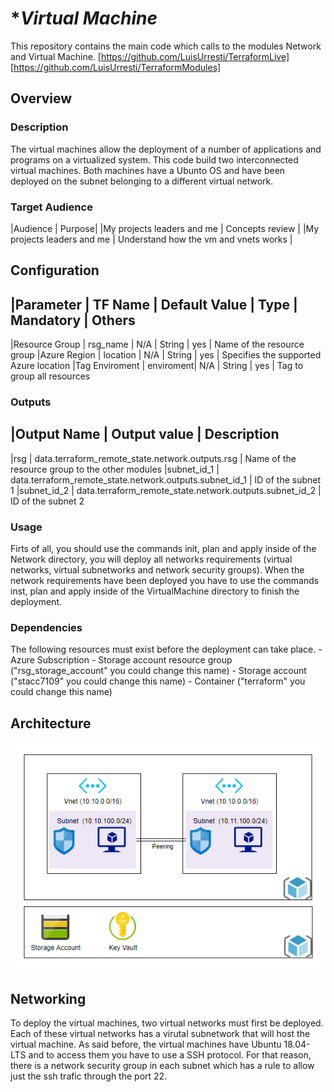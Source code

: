 # **Virtual Machine*
This repository contains the main code which calls to the modules Network and Virtual Machine.
[https://github.com/LuisUrresti/TerraformLive]
[https://github.com/LuisUrresti/TerraformModules]

## Overview

### Description
The virtual machines allow the deployment of a number of applications and programs on a virtualized system.
This code build two interconnected virtual machines. Both machines have a Ubunto OS and have been deployed on the subnet belonging to a different virtual network.

### Target Audience
|Audience | Purpose|
|My projects leaders and me | Concepts review |
|My projects leaders and me | Understand how the vm and vnets works |

## Configuration

|Parameter      | TF Name   | Default Value | Type   | Mandatory | Others
---------------------------------------------------------------------------------------------
|Resource Group | rsg_name  |       N/A     | String | yes       | Name of the resource group
|Azure Region   | location  |       N/A     | String | yes       | Specifies the supported Azure location
|Tag Enviroment | enviroment|       N/A     | String | yes       | Tag to group all resources

### Outputs
|Output Name | Output value                                            | Description
----------------------------------------------------------------------------------------------
|rsg         | data.terraform_remote_state.network.outputs.rsg         | Name of the resource group to the other modules
|subnet_id_1 | data.terraform_remote_state.network.outputs.subnet_id_1 | ID of the subnet 1
|subnet_id_2 | data.terraform_remote_state.network.outputs.subnet_id_2 | ID of the subnet 2

### Usage

Firts of all, you should use the commands init, plan and apply inside of the Network directory, you will deploy all networks requirements (virtual networks, virtual subnetworks and network security groups). When the network requirements have been deployed you have to use the commands inst, plan and apply inside of the VirtualMachine directory to finish the deployment.

### Dependencies

The following resources must exist before the deployment can take place.
    - Azure Subscription
    - Storage account resource group ("rsg_storage_account" you could change this name)
    - Storage account  ("stacc7109" you could change this name)
    - Container ("terraform" you could change this name)

## Architecture
![ArchitectureDiagram](Resources\ArchitectureDiagram.PNG "Architecture Diagram")

## Networking

To deploy the virtual machines, two virtual networks must first be deployed. Each of these virtual networks has a virutal subnetwork that will host the virtual machine. As said before, the virtual machines have Ubuntu 18.04-LTS and to access them you have to use a SSH protocol. For that reason, there is a network security group in each subnet which has a rule to allow just the ssh trafic through the port 22.